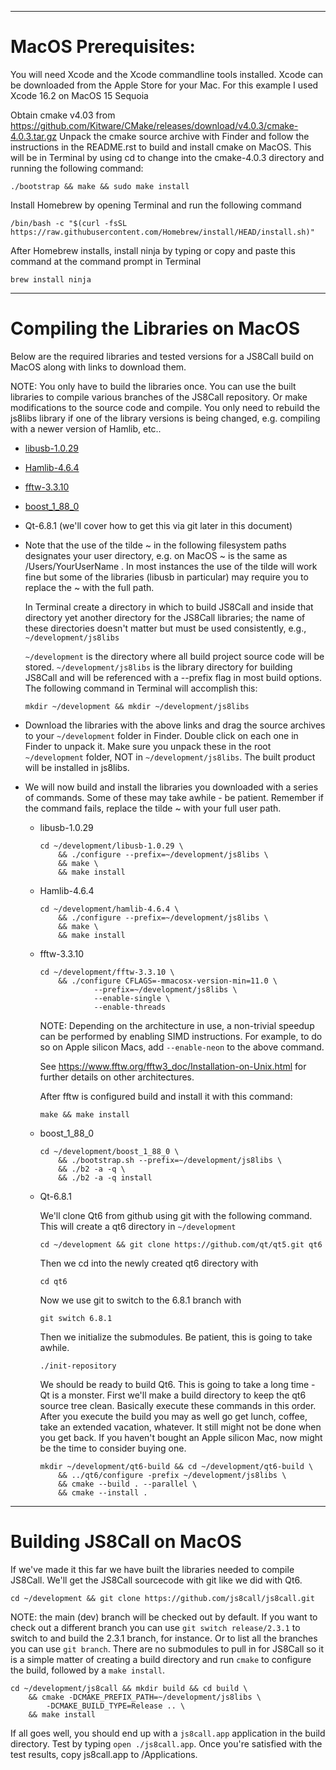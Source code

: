 
------------------------------------------------------------------------------
# MacOS Prerequisites:
You will need Xcode and the Xcode commandline tools installed. Xcode can be downloaded from the Apple Store
for your Mac. For this example I used Xcode 16.2 on MacOS 15 Sequoia

Obtain cmake v4.03 from https://github.com/Kitware/CMake/releases/download/v4.0.3/cmake-4.0.3.tar.gz
Unpack the cmake source archive with Finder and follow the instructions in the README.rst to build
and install cmake on MacOS. This will be in Terminal by using cd to change into the cmake-4.0.3 directory
and running the following command:
```
./bootstrap && make && sudo make install
```

Install Homebrew by opening Terminal and run the following command
```
/bin/bash -c "$(curl -fsSL https://raw.githubusercontent.com/Homebrew/install/HEAD/install.sh)"
```

After Homebrew installs, install ninja by typing or copy and paste this command at the command prompt in
Terminal
```
brew install ninja
```

------------------------------------------------------------------------------
# Compiling the Libraries on MacOS
Below are the required libraries and tested versions for a JS8Call build on MacOS along with links to download them.

NOTE: You only have to build the libraries once. You can use the built libraries to compile various branches of the JS8Call
repository. Or make modifications to the source code and compile. You only need to rebuild the js8libs library if one
of the library versions is being changed, e.g. compiling with a newer version of Hamlib, etc..

* [libusb-1.0.29](https://github.com/libusb/libusb/releases/download/v1.0.29/libusb-1.0.29.tar.bz2)
    
* [Hamlib-4.6.4](https://github.com/Hamlib/Hamlib/releases/download/4.6.4/hamlib-4.6.4.tar.gz)
    
* [fftw-3.3.10](https://fftw.org/fftw-3.3.10.tar.gz)
    
* [boost_1_88_0](https://archives.boost.io/release/1.88.0/source/boost_1_88_0.tar.gz)
    
* Qt-6.8.1 (we'll cover how to get this via git later in this document)

*   Note that the use of the tilde ~ in the following filesystem paths designates your user directory, e.g.
    on MacOS ~ is the same as /Users/YourUserName . In most instances the use of the tilde will work fine but
    some of the libraries (libusb in particular) may require you to replace the ~ with the full path.
    
    In Terminal create a directory in which to build JS8Call and inside that directory yet another directory
    for the JS8Call libraries; the name of these directories doesn't matter but must be used consistently, e.g., `~/development/js8libs`
    
    `~/development` is the directory where all build project source code will be stored.
    `~/development/js8libs` is the library directory for building JS8Call and will be referenced with a --prefix
    flag in most build options. The following command in Terminal will accomplish this:
    ```
    mkdir ~/development && mkdir ~/development/js8libs
    ```

*   Download the libraries with the above links and drag the source archives to your `~/development` folder in
    Finder. Double click on each one in Finder to unpack it. Make sure you unpack these in the root `~/development`
    folder, NOT in `~/development/js8libs`. The built product will be installed in js8libs.
    
*   We will now build and install the libraries you downloaded with a series of commands. Some of these may take
    awhile - be patient. Remember if the command fails, replace the tilde ~ with your full user path.
    
    - libusb-1.0.29
        ```        
        cd ~/development/libusb-1.0.29 \
            && ./configure --prefix=~/development/js8libs \
            && make \
            && make install
        ``` 

    - Hamlib-4.6.4
        ```
        cd ~/development/hamlib-4.6.4 \
            && ./configure --prefix=~/development/js8libs \
            && make \
            && make install
        ```

    - fftw-3.3.10
        ```
        cd ~/development/fftw-3.3.10 \
            && ./configure CFLAGS=-mmacosx-version-min=11.0 \
                    --prefix=~/development/js8libs \
                    --enable-single \
                    --enable-threads
        ```
        NOTE: Depending on the architecture in use, a non-trivial speedup can be performed by enabling SIMD instructions.
        For example, to do so on Apple silicon Macs, add `--enable-neon` to the above command.
    
        See https://www.fftw.org/fftw3_doc/Installation-on-Unix.html for further details on other architectures.
    
        After fftw is configured build and install it with this command:
        ```
        make && make install
        ```

    - boost_1_88_0
        ```
        cd ~/development/boost_1_88_0 \
            && ./bootstrap.sh --prefix=~/development/js8libs \
            && ./b2 -a -q \
            && ./b2 -a -q install
        ```

    - Qt-6.8.1

        We'll clone Qt6 from github using git with the following command. This will create a qt6 directory in
        `~/development`
        ```
        cd ~/development && git clone https://github.com/qt/qt5.git qt6
        ```
        Then we cd into the newly created qt6 directory with
        ```
        cd qt6
        ```
        Now we use git to switch to the 6.8.1 branch with
        ```
        git switch 6.8.1
        ```
        Then we initialize the submodules. Be patient, this is going to take awhile.
        ```
        ./init-repository
        ```
        
        We should be ready to build Qt6. This is going to take a long time - Qt is a monster. First we'll make a
        build directory to keep the qt6 source tree clean. Basically execute these commands in this order. After you
        execute the build you may as well go get lunch, coffee, take an extended vacation, whatever. It still might
        not be done when you get back. If you haven't bought an Apple silicon Mac, now might be the time to consider
        buying one.
        ```
        mkdir ~/development/qt6-build && cd ~/development/qt6-build \
            && ../qt6/configure -prefix ~/development/js8libs \
            && cmake --build . --parallel \
            && cmake --install .
        ```

------------------------------------------------------------------------------
# Building JS8Call on MacOS
If we've made it this far we have built the libraries needed to compile JS8Call. We'll get the JS8Call sourcecode
with git like we did with Qt6.
```
cd ~/development && git clone https://github.com/js8call/js8call.git
```
        
NOTE: the main (dev) branch will be checked out by default. If you want to check out a different branch you can
use `git switch release/2.3.1` to switch to and build the 2.3.1 branch, for instance. Or to list all the branches
you can use `git branch`. There are no submodules to pull in for JS8Call so it is a simple matter of creating a
build directory and run `cmake` to configure the build, followed by a `make install`.
```
cd ~/development/js8call && mkdir build && cd build \
    && cmake -DCMAKE_PREFIX_PATH=~/development/js8libs \
        -DCMAKE_BUILD_TYPE=Release .. \
    && make install
```
        
If all goes well, you should end up with a `js8call.app` application in the build directory. Test by typing
`open ./js8call.app`. Once you're satisfied with the test results, copy js8call.app to /Applications.

